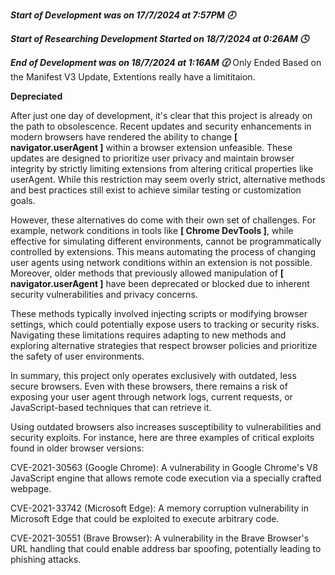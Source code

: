 ***Start of Development was on 17/7/2024 at 7:57PM 🕗***

***Start of Researching Development Started on 18/7/2024 at 0:26AM 🕓***

***End of Development was on 18/7/2024 at 1:16AM 🕜***
Only Ended Based on the Manifest V3 Update, Extentions really have a limititaion.


**Depreciated**

After just one day of development, it's clear that this project is already on the path to obsolescence.
Recent updates and security enhancements in modern browsers have rendered the ability to change **[ navigator.userAgent ]** within a browser extension unfeasible. 
These updates are designed to prioritize user privacy and maintain browser integrity by strictly limiting extensions from altering critical properties like userAgent. While this restriction may seem overly strict, alternative methods and best practices still exist to achieve similar testing or customization goals.

However, these alternatives do come with their own set of challenges. For example, network conditions in tools like **[ Chrome DevTools ]**, while effective for simulating different environments, cannot be programmatically controlled by extensions.
This means automating the process of changing user agents using network conditions within an extension is not possible. Moreover, older methods that previously allowed manipulation of **[ navigator.userAgent ]** have been deprecated or blocked due to inherent security vulnerabilities and privacy concerns. 

These methods typically involved injecting scripts or modifying browser settings, which could potentially expose users to tracking or security risks.
Navigating these limitations requires adapting to new methods and exploring alternative strategies that respect browser policies and prioritize the safety of user environments.

In summary, this project only operates exclusively with outdated, less secure browsers. Even with these browsers, there remains a risk of exposing your user agent through network logs, current requests, or JavaScript-based techniques that can retrieve it.

Using outdated browsers also increases susceptibility to vulnerabilities and security exploits. For instance, here are three examples of critical exploits found in older browser versions:

CVE-2021-30563 (Google Chrome): A vulnerability in Google Chrome's V8 JavaScript engine that allows remote code execution via a specially crafted webpage.

CVE-2021-33742 (Microsoft Edge): A memory corruption vulnerability in Microsoft Edge that could be exploited to execute arbitrary code.

CVE-2021-30551 (Brave Browser): A vulnerability in the Brave Browser's URL handling that could enable address bar spoofing, potentially leading to phishing attacks.
